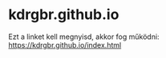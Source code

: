 # kdrgbr.github.io
Ezt a linket kell megnyisd, akkor fog működni: https://kdrgbr.github.io/index.html
